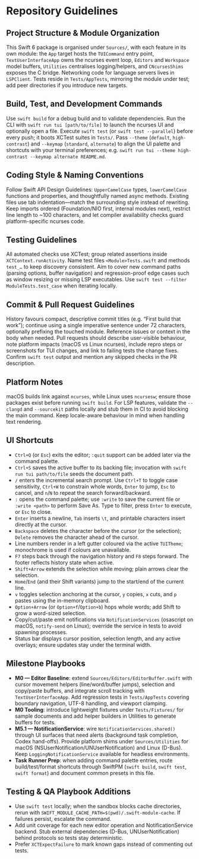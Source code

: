 # Repository Guidelines

## Project Structure & Module Organization
This Swift 6 package is organised under `Sources/`, with each feature in its own module: the `App` target hosts the `TUICommand` entry point, `TextUserInterfaceApp` owns the ncurses event loop, `Editors` and `Workspace` model buffers, `Utilities` centralises logging/helpers, and `CNcursesShims` exposes the C bridge. Networking code for language servers lives in `LSPClient`. Tests reside in `Tests/AppTests`, mirroring the module under test; add peer directories if you introduce new targets.

## Build, Test, and Development Commands
Use `swift build` for a debug build and to validate dependencies. Run the CLI with `swift run tui [path/to/file]` to launch the ncurses UI and optionally open a file. Execute `swift test` (or `swift test --parallel`) before every push; it boots XCTest suites in `Tests/`.
Pass `--theme` (`default`, `high-contrast`) and `--keymap` (`standard`, `alternate`) to align the UI palette and shortcuts with your terminal preferences; e.g. `swift run tui --theme high-contrast --keymap alternate README.md`.

## Coding Style & Naming Conventions
Follow Swift API Design Guidelines: `UpperCamelCase` types, `lowerCamelCase` functions and properties, and thoughtfully named async methods. Existing files use tab indentation—match the surrounding style instead of rewriting. Keep imports ordered (Foundation/NIO first, internal modules next), restrict line length to ~100 characters, and let compiler availability checks guard platform-specific ncurses code.

## Testing Guidelines
All automated checks use XCTest; group related assertions inside `XCTContext.runActivity`. Name test files `<Module>Tests.swift` and methods `test_…` to keep discovery consistent. Aim to cover new command paths (parsing options, buffer navigation) and regression-proof edge cases such as window resizing or missing LSP executables. Use `swift test --filter ModuleTests.test_case` when iterating locally.

## Commit & Pull Request Guidelines
History favours compact, descriptive commit titles (e.g. “First build that work”); continue using a single imperative sentence under 72 characters, optionally prefixing the touched module. Reference issues or context in the body when needed. Pull requests should describe user-visible behaviour, note platform impacts (macOS vs Linux ncurses), include repro steps or screenshots for TUI changes, and link to failing tests the change fixes. Confirm `swift test` output and mention any skipped checks in the PR description.

## Platform Notes
macOS builds link against `ncurses`, while Linux uses `ncursesw`; ensure those packages exist before running `swift build`. For LSP features, validate the `--clangd` and `--sourcekit` paths locally and stub them in CI to avoid blocking the main command. Keep locale-aware behaviour in mind when handling text rendering.

## UI Shortcuts
- `Ctrl+Q` (or `Esc`) exits the editor; `:quit` support can be added later via the command palette.
- `Ctrl+S` saves the active buffer to its backing file; invocation with `swift run tui path/to/file` seeds the document path.
- `/` enters the incremental search prompt. Use `Ctrl+T` to toggle case sensitivity, `Ctrl+W` to constrain whole words, `Enter` to jump, `Esc` to cancel, and `n`/`N` to repeat the search forward/backward.
- `:` opens the command palette; use `:write` to save the current file or `:write <path>` to perform Save As. Type to filter, press `Enter` to execute, or `Esc` to close.
- `Enter` inserts a newline, `Tab` inserts `\t`, and printable characters insert directly at the cursor.
- `Backspace` deletes the character before the cursor (or the selection); `Delete` removes the character ahead of the cursor.
- Line numbers render in a left gutter coloured via the active `TUITheme`; monochrome is used if colours are unavailable.
- `F7` steps back through the navigation history and `F8` steps forward. The footer reflects history state when active.
- `Shift+Arrow` extends the selection while moving; plain arrows clear the selection.
- `Home`/`End` (and their Shift variants) jump to the start/end of the current line.
- `v` toggles selection anchoring at the cursor, `y` copies, `x` cuts, and `p` pastes using the in-memory clipboard.
- `Option+Arrow` (or `Option+f`/`Option+b`) hops whole words; add Shift to grow a word-sized selection.
- Copy/cut/paste emit notifications via `NotificationServices` (osascript on macOS, `notify-send` on Linux); override the service in tests to avoid spawning processes.
- Status bar displays cursor position, selection length, and any active overlays; ensure updates stay under the terminal width.

## Milestone Playbooks
- **M0 — Editor Baseline**: extend `Sources/Editors/EditorBuffer.swift` with cursor movement helpers (line/word/buffer jumps), selection and copy/paste buffers, and integrate scroll tracking with `TextUserInterfaceApp`. Add regression tests in `Tests/AppTests` covering boundary navigation, UTF-8 handling, and viewport clamping.
- **M0 Tooling**: introduce lightweight fixtures under `Tests/Fixtures/` for sample documents and add helper builders in Utilities to generate buffers for tests.
- **M5.1 — NotificationService**: wire `NotificationServices.shared()` through UI surfaces that need alerts (background task completion, Codex hand-offs). Provide platform shims under `Sources/Utilities` for macOS (NSUserNotification/UNUserNotification) and Linux (D-Bus). Keep `LoggingNotificationService` available for headless environments.
- **Task Runner Prep**: when adding command palette entries, route build/test/format shortcuts through SwiftPM (`swift build`, `swift test`, `swift format`) and document common presets in this file.

## Testing & QA Playbook Additions
- Use `swift test` locally; when the sandbox blocks cache directories, rerun with `SWIFT_MODULE_CACHE_PATH=$(pwd)/.swift-module-cache`. If failures persist, escalate the command.
- Add unit coverage for each new editor operation and NotificationService backend. Stub external dependencies (D-Bus, UNUserNotification) behind protocols so tests stay deterministic.
- Prefer `XCTExpectFailure` to mark known gaps instead of commenting out tests.
